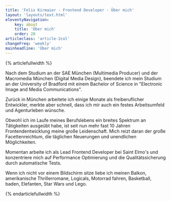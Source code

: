 ```yaml
---
title: 'Felix Kirmaier - Frontend Developer - Über mich'
layout: 'layouts/text.html'
eleventyNavigation:
    key: about
    title: 'Über mich'
    order: 20
articleclass: 'article-2col'
changeFreq: 'weekly'
mainheadline: 'Über mich'
---
```

{% articlefullwidth %}

Nach dem Studium an der SAE München (Multimedia Producer) und der Macromedia München (Digital Media Design), beendete ich mein Studium an der University of Bradford mit einem Bachelor of Science in "Electronic Image and Media Communications".

Zurück in München arbeitete ich einige Monate als freiberuflicher Entwickler, merkte aber schnell, dass ich mir auch ein festes Arbeitsumfeld und Agenturleben wünsche.

Obwohl ich im Laufe meines Berufslebens ein breites Spektrum an Tätigkeiten ausgeübt habe, ist seit nun mehr fast 10 Jahren Frontendentwicklung meine große Leidenschaft. Mich reizt daran der große Facettenreichtum, die täglichen Neuerungen und unendlichen Möglichkeiten.

Momentan arbeite ich als Lead Frontend Developer bei Saint Elmo's und konzentriere mich auf Performance Optimierung und die Qualitätssicherung durch automatische Tests.

Wenn ich nicht vor einem Bildschirm sitze liebe ich meinen Balkon, amerikanische Thrillerromane, Logicals, Motorrad fahren, Basketball, baden, Elefanten, Star Wars und Lego.

{% endarticlefullwidth %}




